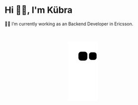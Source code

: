 
<!--
### Hi there 👋
**kubradurak/kubradurak** is a ✨ _special_ ✨ repository because its `README.md` (this file) appears on your GitHub profile.

Here are some ideas to get you started:

- 🔭 I’m currently working on ...
- 🌱 I’m currently learni7ng ...
- 👯 I’m looking to collaborate on ...
- 🤔 I’m looking for help with ...
- 💬 Ask me about ...
- 📫 How to reach me: ...
- 😄 Pronouns: ...
- ⚡ Fun fact: ...
- 👩🏻‍💻
-->




<h1>Hi 👋🏻, I'm Kübra </h1>
<p>👩‍💻 I’m currently working as an Backend Developer in Ericsson.</p>
 
<br>
<br />
 
 <div  align="center"> <img src="https://github.com/kubradurak/kubradurak/blob/output/github-contribution-grid-snake.svg" /></div>
 



